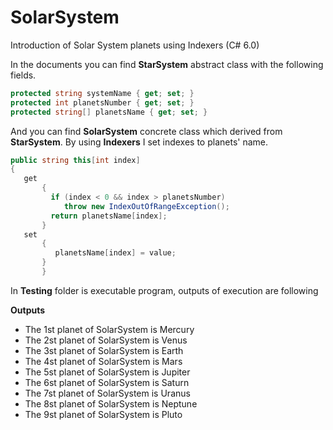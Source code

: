 # SolarSystem
Introduction of Solar System planets using Indexers (C# 6.0) 

In the documents you can find **StarSystem** abstract class with the following fields.

```C#
protected string systemName { get; set; }
protected int planetsNumber { get; set; }
protected string[] planetsName { get; set; }
```
And you can find **SolarSystem** concrete class which derived from **StarSystem**.
By using **Indexers** I set indexes to planets' name.

```C#
public string this[int index]
{
   get
       {
         if (index < 0 && index > planetsNumber)
            throw new IndexOutOfRangeException();
         return planetsName[index];
       }
   set
       {
          planetsName[index] = value;
       }
       }
 ```
 In **Testing** folder is executable program, outputs of execution are following
 
 **Outputs**

- The 1st planet of SolarSystem is Mercury
- The 2st planet of SolarSystem is Venus
- The 3st planet of SolarSystem is Earth
- The 4st planet of SolarSystem is Mars
- The 5st planet of SolarSystem is Jupiter
- The 6st planet of SolarSystem is Saturn
- The 7st planet of SolarSystem is Uranus
- The 8st planet of SolarSystem is Neptune
- The 9st planet of SolarSystem is Pluto

        
